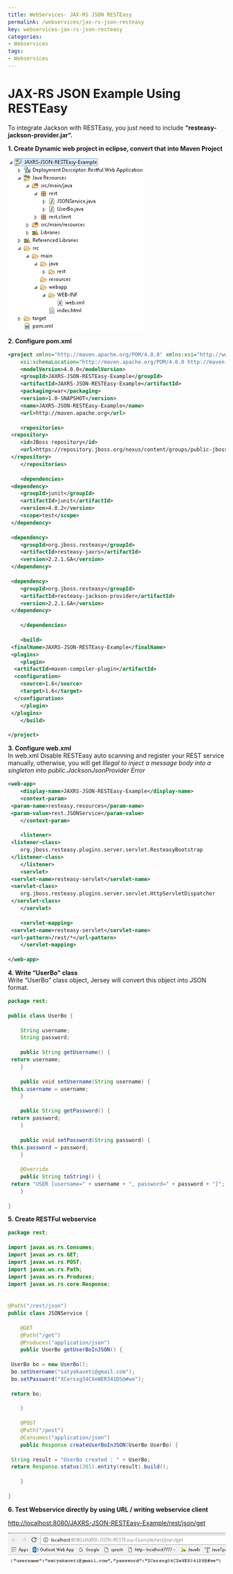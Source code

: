 ```yaml
---
title: WebServices- JAX-RS JSON RESTEasy
permalink: /webservices/jax-rs-json-resteasy
key: webservices-jax-rs-json-resteasy
categories:
- Webservices
tags:
- Webservices
---
```



JAX-RS JSON Example Using RESTEasy
=====================================

To integrate Jackson with RESTEasy, you just need to include
**“resteasy-jackson-provider.jar“.**

**1. Create Dynamic web project in eclipse, convert that into Maven Project**

![](media/393d9dc1c1cfebf485cd88eb06dc9bd9.png)

**2. Configure pom.xml**
```xml
<project xmlns="http://maven.apache.org/POM/4.0.0" xmlns:xsi="http://www.w3.org/2001/XMLSchema-instance"
	xsi:schemaLocation="http://maven.apache.org/POM/4.0.0 http://maven.apache.org/maven-v4_0_0.xsd">
	<modelVersion>4.0.0</modelVersion>
	<groupId>JAXRS-JSON-RESTEasy-Example</groupId>
	<artifactId>JAXRS-JSON-RESTEasy-Example</artifactId>
	<packaging>war</packaging>
	<version>1.0-SNAPSHOT</version>
	<name>JAXRS-JSON-RESTEasy-Example</name>
	<url>http://maven.apache.org</url>

	<repositories>
 <repository>
 	<id>JBoss repository</id>
 	<url>https://repository.jboss.org/nexus/content/groups/public-jboss/</url>
 </repository>
	</repositories>

	<dependencies>
 <dependency>
 	<groupId>junit</groupId>
 	<artifactId>junit</artifactId>
 	<version>4.8.2</version>
 	<scope>test</scope>
 </dependency>

 <dependency>
 	<groupId>org.jboss.resteasy</groupId>
 	<artifactId>resteasy-jaxrs</artifactId>
 	<version>2.2.1.GA</version>
 </dependency> 

 <dependency>
 	<groupId>org.jboss.resteasy</groupId>
 	<artifactId>resteasy-jackson-provider</artifactId>
 	<version>2.2.1.GA</version>
 </dependency>

	</dependencies>

	<build>
 <finalName>JAXRS-JSON-RESTEasy-Example</finalName>
 <plugins>
 	<plugin>
  <artifactId>maven-compiler-plugin</artifactId>
  <configuration>
  	<source>1.6</source>
  	<target>1.6</target>
  </configuration>
 	</plugin>
 </plugins>
	</build>

</project>
```



**3. Configure web.xml**  
In web.xml Disable RESTEasy auto scanning and register your REST service
manually, otherwise, you will get *Illegal to inject a message body into a
singleton into public.JacksonJsonProvider Error*
```xml
<web-app>
	<display-name>JAXRS-JSON-RESTEasy-Example</display-name>
	<context-param>
 <param-name>resteasy.resources</param-name>
 <param-value>rest.JSONService</param-value>
	</context-param>

	<listener>
 <listener-class>
 	org.jboss.resteasy.plugins.server.servlet.ResteasyBootstrap
 </listener-class>
	</listener>
	<servlet>
 <servlet-name>resteasy-servlet</servlet-name>
 <servlet-class>
 	org.jboss.resteasy.plugins.server.servlet.HttpServletDispatcher
 </servlet-class>
	</servlet>

	<servlet-mapping>
 <servlet-name>resteasy-servlet</servlet-name>
 <url-pattern>/rest/*</url-pattern>
	</servlet-mapping>

</web-app>
```




**4. Write “UserBo" class**  
Write “UserBo" class object, Jersey will convert this object into JSON format.
```java
package rest;

public class UserBo {

	String username;
	String password;

	public String getUsername() {
 return username;
	}

	public void setUsername(String username) {
 this.username = username;
	}

	public String getPassword() {
 return password;
	}

	public void setPassword(String password) {
 this.password = password;
	}

	@Override
	public String toString() {
 return "USER [username=" + username + ", password=" + password + "]";
	}

}
```



**5. Create RESTFul webservice**
```java
package rest;

import javax.ws.rs.Consumes;
import javax.ws.rs.GET;
import javax.ws.rs.POST;
import javax.ws.rs.Path;
import javax.ws.rs.Produces;
import javax.ws.rs.core.Response;


@Path("/rest/json")
public class JSONService {

	@GET
	@Path("/get")
	@Produces("application/json")
	public UserBo getUserBoInJSON() {

 UserBo bo = new UserBo();
 bo.setUsername("satyakaveti@gmail.com");
 bo.setPassword("XCersxg34CXeWER341DS@#we");
 
 return bo; 

	}

	@POST
	@Path("/post")
	@Consumes("application/json")
	public Response createUserBoInJSON(UserBo UserBo) {

 String result = "UserBo created : " + UserBo;
 return Response.status(201).entity(result).build();
 
	}
	
}
```




**6. Test Webservice directly by using URL / writing webservice client**

<http://localhost:8080/JAXRS-JSON-RESTEasy-Example/rest/json/get>

![](media/a5452c8ab7f1b643d40d2423a03fe14d.png)
